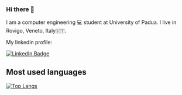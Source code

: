 ### Hi there 👋
I am a computer engineering 💻 student at University of Padua. I live in Rovigo, Veneto, Italy🇮🇹.

My linkedin profile:
<div id="badges">
  <a href="https://www.linkedin.com/in/michele-sprocatti-507620212">
    <img src="https://img.shields.io/badge/LinkedIn-blue?style=for-the-badge&logo=linkedin&logoColor=white" alt="LinkedIn Badge"/>
  </a>
</div>

## Most used languages

[![Top Langs](https://github-readme-stats.vercel.app/api/top-langs/?username=Sproc01)](https://github.com/anuraghazra/github-readme-stats)
<!--
**Sproc01/Sproc01** is a ✨ _special_ ✨ repository because its `README.md` (this file) appears on your GitHub profile.

Here are some ideas to get you started:

- 🔭 I’m currently working on ...
- 🌱 I’m currently learning ...
- 👯 I’m looking to collaborate on ...
- 🤔 I’m looking for help with ...
- 💬 Ask me about ...
- 📫 How to reach me: ...
- 😄 Pronouns: ...
- ⚡ Fun fact: ...
-->

